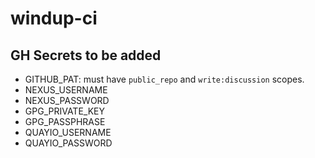 # windup-ci

## GH Secrets to be added

- GITHUB_PAT: must have `public_repo` and `write:discussion` scopes.
- NEXUS_USERNAME
- NEXUS_PASSWORD
- GPG_PRIVATE_KEY
- GPG_PASSPHRASE
- QUAYIO_USERNAME
- QUAYIO_PASSWORD
